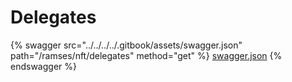 # Delegates

{% swagger src="../../../../.gitbook/assets/swagger.json" path="/ramses/nft/delegates" method="get" %}
[swagger.json](../../../../.gitbook/assets/swagger.json)
{% endswagger %}
